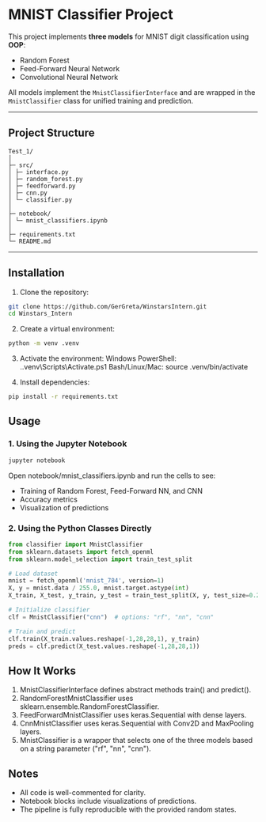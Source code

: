 # MNIST Classifier Project

This project implements **three models** for MNIST digit classification using **OOP**:

- Random Forest
- Feed-Forward Neural Network
- Convolutional Neural Network

All models implement the `MnistClassifierInterface` and are wrapped in the `MnistClassifier` class for unified training and prediction.

---

## Project Structure
```
Test_1/
│
├─ src/
│ ├─ interface.py
│ ├─ random_forest.py
│ ├─ feedforward.py
│ ├─ cnn.py
│ └─ classifier.py
│
├─ notebook/
│ └─ mnist_classifiers.ipynb
│
├─ requirements.txt
└─ README.md
```

---

## Installation

1. Clone the repository:
```bash
git clone https://github.com/GerGreta/WinstarsIntern.git
cd Winstars_Intern
```
2. Create a virtual environment:
```bash
python -m venv .venv
```

3. Activate the environment:
Windows PowerShell: .\.venv\Scripts\Activate.ps1
Bash/Linux/Mac: source .venv/bin/activate

4. Install dependencies:
```bash
pip install -r requirements.txt
```

## Usage
### 1. Using the Jupyter Notebook
```bash
jupyter notebook
```
Open notebook/mnist_classifiers.ipynb and run the cells to see:
- Training of Random Forest, Feed-Forward NN, and CNN
- Accuracy metrics
- Visualization of predictions

### 2. Using the Python Classes Directly
```python
from classifier import MnistClassifier
from sklearn.datasets import fetch_openml
from sklearn.model_selection import train_test_split

# Load dataset
mnist = fetch_openml('mnist_784', version=1)
X, y = mnist.data / 255.0, mnist.target.astype(int)
X_train, X_test, y_train, y_test = train_test_split(X, y, test_size=0.2, random_state=42)

# Initialize classifier
clf = MnistClassifier("cnn")  # options: "rf", "nn", "cnn"

# Train and predict
clf.train(X_train.values.reshape(-1,28,28,1), y_train)
preds = clf.predict(X_test.values.reshape(-1,28,28,1))
```

## How It Works
1. MnistClassifierInterface defines abstract methods train() and predict().
2. RandomForestMnistClassifier uses sklearn.ensemble.RandomForestClassifier.
3. FeedForwardMnistClassifier uses keras.Sequential with dense layers.
4. CnnMnistClassifier uses keras.Sequential with Conv2D and MaxPooling layers.
5. MnistClassifier is a wrapper that selects one of the three models based on a string parameter ("rf", "nn", "cnn").

## Notes

- All code is well-commented for clarity.
- Notebook blocks include visualizations of predictions.
- The pipeline is fully reproducible with the provided random states.
